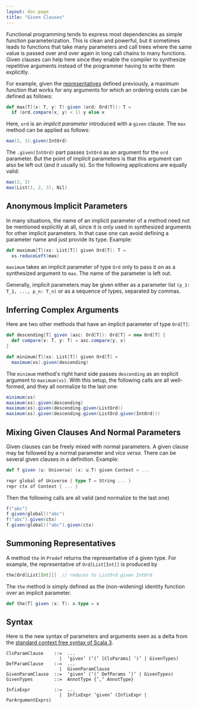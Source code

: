 ```yaml
---
layout: doc-page
title: "Given Clauses"
---
```


Functional programming tends to express most dependencies as simple function parameterization.
This is clean and powerful, but it sometimes leads to functions that take many parameters and
call trees where the same value is passed over and over again in long call chains to many
functions. Given clauses can help here since they enable the compiler to synthesize
repetitive arguments instead of the programmer having to write them explicitly.

For example, given the [representatives](./instance-defs.md) defined previously,
a maximum function that works for any arguments for which an ordering exists can be defined as follows:
```scala
def max[T](x: T, y: T) given (ord: Ord[T]): T =
  if (ord.compare(x, y) < 1) y else x
```
Here, `ord` is an _implicit parameter_ introduced with a `given` clause.
The `max` method can be applied as follows:
```scala
max(2, 3).given(IntOrd)
```
The `.given(IntOrd)` part passes `IntOrd` as an argument for the `ord` parameter. But the point of
implicit parameters is that this argument can also be left out (and it usually is). So the following
applications are equally valid:
```scala
max(2, 3)
max(List(1, 2, 3), Nil)
```

## Anonymous Implicit Parameters

In many situations, the name of an implicit parameter of a method need not be
mentioned explicitly at all, since it is only used in synthesized arguments for
other implicit parameters. In that case one can avoid defining a parameter name
and just provide its type. Example:
```scala
def maximum[T](xs: List[T]) given Ord[T]: T =
  xs.reduceLeft(max)
```
`maximum` takes an implicit parameter of type `Ord` only to pass it on as a
synthesized argument to `max`. The name of the parameter is left out.

Generally, implicit parameters may be given either as a parameter list `(p_1: T_1, ..., p_n: T_n)`
or as a sequence of types, separated by commas.

## Inferring Complex Arguments

Here are two other methods that have an implicit parameter of type `Ord[T]`:
```scala
def descending[T] given (asc: Ord[T]): Ord[T] = new Ord[T] {
  def compare(x: T, y: T) = asc.compare(y, x)
}

def minimum[T](xs: List[T]) given Ord[T] =
  maximum(xs).given(descending)
```
The `minimum` method's right hand side passes `descending` as an explicit argument to `maximum(xs)`.
With this setup, the following calls are all well-formed, and they all normalize to the last one:
```scala
minimum(xs)
maximum(xs).given(descending)
maximum(xs).given(descending.given(ListOrd))
maximum(xs).given(descending.given(ListOrd.given(IntOrd)))
```

## Mixing Given Clauses And Normal Parameters

Given clauses can be freely mixed with normal parameters.
A given clause may be followed by a normal parameter and _vice versa_.
There can be several given clauses in a definition. Example:
```scala
def f given (u: Universe) (x: u.T) given Context = ...

repr global of Universe { type T = String ... }
repr ctx of Context { ... }
```
Then the following calls are all valid (and normalize to the last one)
```scala
f("abc")
f.given(global)("abc")
f("abc").given(ctx)
f.given(global)("abc").given(ctx)
```

## Summoning Representatives

A method `the` in `Predef` returns the representative of a given type. For example,
the representative of `Ord[List[Int]]` is produced by
```scala
the[Ord[List[Int]]]  // reduces to ListOrd given IntOrd
```
The `the` method is simply defined as the (non-widening) identity function over an implicit parameter.
```scala
def the[T] given (x: T): x.type = x
```

## Syntax

Here is the new syntax of parameters and arguments seen as a delta from the [standard context free syntax of Scala 3](http://dotty.epfl.ch/docs/internals/syntax.html).
```
ClsParamClause    ::=  ...
                    |  ‘given’ (‘(’ [ClsParams] ‘)’ | GivenTypes)
DefParamClause    ::=  ...
                    |  GivenParamClause
GivenParamClause  ::=  ‘given’ (‘(’ DefParams ‘)’ | GivenTypes)
GivenTypes        ::=  AnnotType {‘,’ AnnotType}

InfixExpr         ::=  ...
                    |  InfixExpr ‘given’ (InfixExpr | ParArgumentExprs)
```
